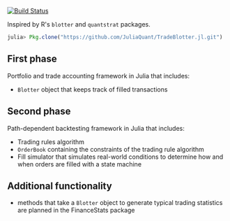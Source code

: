 [![Build Status](https://travis-ci.org/JuliaQuant/TradeBlotter.jl.png)](https://travis-ci.org/JuliaQuant/TradeBlotter.jl)

Inspired by R's `blotter` and `quantstrat` packages.

````julia
julia> Pkg.clone("https://github.com/JuliaQuant/TradeBlotter.jl.git")
````

## First phase

Portfolio and trade accounting framework in Julia that includes:
  * `Blotter` object that keeps track of filled transactions

## Second phase

Path-dependent backtesting framework in Julia that includes:
  * Trading rules algorithm
  * `OrderBook` containing the constraints of the trading rule algorithm
  * Fill simulator that simulates real-world conditions to determine how and when orders are filled with a state machine

## Additional functionality
  * methods that take a `Blotter` object to generate typical trading statistics are planned in the FinanceStats package
